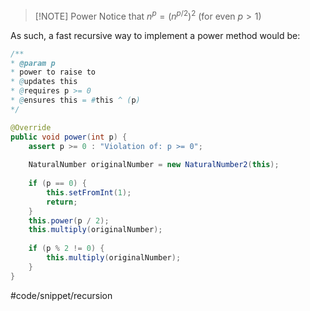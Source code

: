 
> [!NOTE] Power
> Notice that
> $n^{p}= (n^{p/2})^2$          $(\text{for even } p > 1)$

As such, a fast recursive way to implement a power method would be:
```java
/**
* @param p
* power to raise to
* @updates this
* @requires p >= 0
* @ensures this = #this ^ (p)
*/

@Override
public void power(int p) {
	assert p >= 0 : "Violation of: p >= 0";
	
	NaturalNumber originalNumber = new NaturalNumber2(this);
	
	if (p == 0) {
		this.setFromInt(1);
		return;
	}
	this.power(p / 2);
	this.multiply(originalNumber);  
	
	if (p % 2 != 0) {
		this.multiply(originalNumber);
	}
}
```

#code/snippet/recursion